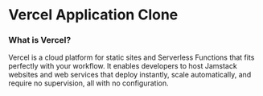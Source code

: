 # Vercel Application Clone

### What is Vercel?

Vercel is a cloud platform for static sites and Serverless Functions that fits perfectly with your workflow. It enables developers to host Jamstack websites and web services that deploy instantly, scale automatically, and require no supervision, all with no configuration.
